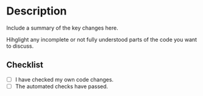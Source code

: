 # Description

Include a summary of the key changes here.

Hihglight any incomplete or not fully understood parts of the code you want to discuss.

## Checklist

- [ ] I have checked my own code changes.
- [ ] The automated checks have passed.
